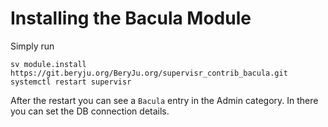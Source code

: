 # Installing the Bacula Module

Simply run

```
sv module.install https://git.beryju.org/BeryJu.org/supervisr_contrib_bacula.git
systemctl restart supervisr
```

After the restart you can see a `Bacula` entry in the Admin category. In there you can set the DB connection details.
